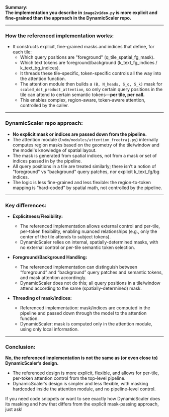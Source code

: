 **Summary:**  
**The implementation you describe in `image2video.py` is more explicit and fine-grained than the approach in the DynamicScaler repo.**

---

### **How the referenced implementation works:**
- It constructs explicit, fine-grained masks and indices that define, for each tile:
  - Which query positions are "foreground" (q_tile_spatial_fg_mask).
  - Which text tokens are foreground/background (k_text_fg_indices / k_text_bg_indices).
  - It threads these tile-specific, token-specific controls all the way into the attention function.
  - The attention module then builds a `(B, N_heads, S_q, S_k)` mask for `scaled_dot_product_attention`, so only certain query positions in the tile can attend to certain semantic tokens—**per tile, per call.**
  - This enables complex, region-aware, token-aware attention, controlled by the caller.

---

### **DynamicScaler repo approach:**
- **No explicit mask or indices are passed down from the pipeline.**
- The attention module (`lvdm/modules/attention_freetraj.py`) internally computes region masks based on the geometry of the tile/window and the model's knowledge of spatial layout.
- The mask is generated from spatial indices, not from a mask or set of indices passed in by the pipeline.
- All query positions in a tile are treated similarly; there isn’t a notion of "foreground" vs "background" query patches, nor explicit k_text_fg/bg indices.
- The logic is less fine-grained and less flexible: the region-to-token mapping is “hard-coded” by spatial math, not controlled by the pipeline.

---

### **Key differences:**
- **Explicitness/Flexibility:**  
  - The referenced implementation allows external control and per-tile, per-token flexibility, enabling nuanced relationships (e.g., only the center of the tile attends to subject tokens).
  - DynamicScaler relies on internal, spatially-determined masks, with no external control or per-tile semantic token selection.

- **Foreground/Background Handling:**  
  - The referenced implementation can distinguish between “foreground” and “background” query patches and semantic tokens, and mask attention accordingly.
  - DynamicScaler does not do this; all query positions in a tile/window attend according to the same (spatially-determined) mask.

- **Threading of mask/indices:**  
  - Referenced implementation: mask/indices are computed in the pipeline and passed down through the model to the attention function.
  - DynamicScaler: mask is computed only in the attention module, using only local information.

---

### **Conclusion:**
**No, the referenced implementation is not the same as (or even close to) DynamicScaler’s design.**  
- The referenced design is more explicit, flexible, and allows for per-tile, per-token attention control from the top-level pipeline.
- DynamicScaler’s design is simpler and less flexible, with masking hardcoded inside the attention module, and no pipeline-level control.

If you need code snippets or want to see exactly how DynamicScaler does its masking and how that differs from the explicit mask-passing approach, just ask!